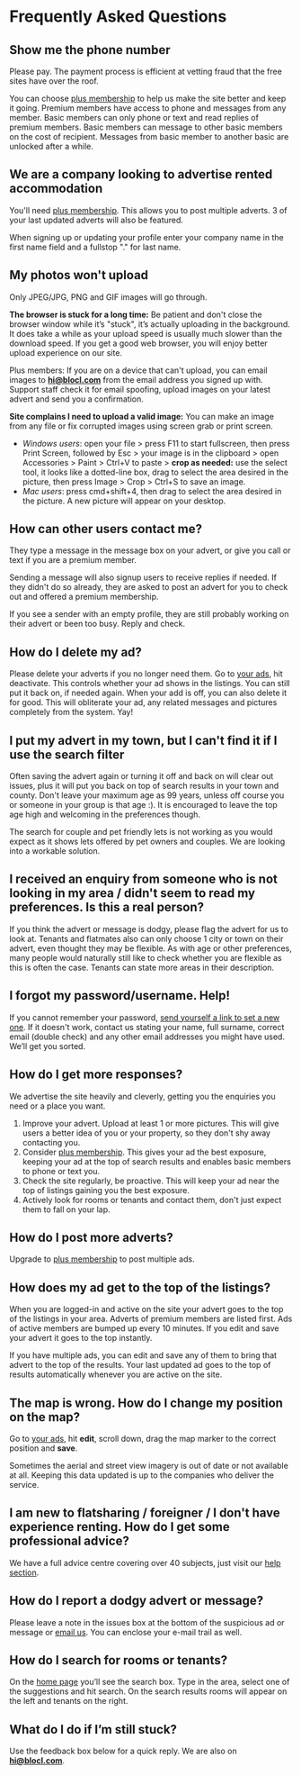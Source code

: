 Frequently Asked Questions
==========================

Show me the phone number
------------------------
Please pay. The payment process is efficient at vetting fraud that the free
sites have over the roof.

You can choose [plus membership](/help/plus) to help us make the
site better and keep it going. Premium members have access to phone and messages
from any member. Basic members can only phone or text and read replies of
premium members. Basic members can message to other basic members on the cost of
recipient. Messages from basic member to another basic are unlocked after a
while.

We are a company looking to advertise rented accommodation
----------------------------------------------------------
You'll need [plus membership](/help/plus). This allows you to post
multiple adverts. 3 of your last updated adverts will also be featured.

When signing up or updating your profile enter your company name in the first
name field and a fullstop "." for last name.

My photos won't upload
----------------------
Only JPEG/JPG, PNG and GIF images will go through.

**The browser is stuck for a long time:** Be patient and don't close the browser
window while it’s "stuck", it’s actually uploading in the background. It does
take a while as your upload speed is usually much slower than the download
speed. If you get a good web browser, you will enjoy better upload experience on
our site.

Plus members: If you are on a device that can't upload, you can email images to
**hi@blocl.com** from the email address you signed up with. Support staff
check it for email spoofing, upload images on your latest advert and send you a
confirmation.

**Site complains I need to upload a valid image:** You can make an image from
any file or fix corrupted images using screen grab or print screen.

* *Windows users*: open your file > press F11 to start fullscreen, then press Print Screen,
  followed by Esc > your image is in the clipboard > open Accessories >
  Paint > Ctrl+V to paste > **crop as needed:** use the select tool,
  it looks like a dotted-line box, drag to select the area desired in the picture,
  then press Image > Crop > Ctrl+S to save an image.
* *Mac users*: press cmd+shift+4, then drag to select the area desired in the picture.
  A new picture will appear on your desktop.

How can other users contact me?
-------------------------------
They type a message in the message box on your advert, or give you call or text
if you are a premium member.

Sending a message will also signup users to receive replies if needed. If they
didn't do so already, they are asked to post an advert for you to check out and
offered a premium membership.

If you see a sender with an empty profile, they are still probably working on
their advert or been too busy. Reply and check.

How do I delete my ad?
----------------------
Please delete your adverts if you no longer need them. Go to [your ads](/rooms/ads),
hit deactivate. This controls whether your ad shows in the listings. You can
still put it back on, if needed again. When your add is off, you can also delete
it for good. This will obliterate your ad, any related messages and pictures
completely from the system. Yay!

I put my advert in my town, but I can't find it if I use the search filter
----------------------------------------------------------------------------
Often saving the advert again or turning it off and back on will clear out
issues, plus it will put you back on top of search results in your town and
county. Don't leave your maximum age as 99 years, unless off course you or
someone in your group is that age :). It is encouraged to leave the top age high
and welcoming in the preferences though.

The search for couple and pet friendly lets is not working as you would expect
as it shows lets offered by pet owners and couples. We are looking into a
workable solution.

I received an enquiry from someone who is not looking in my area / didn't seem to read my preferences. Is this a real person?
-----------------------------------------------------------------------------------------------------------------------------
If you think the advert or message is dodgy, please flag the advert for us to look at.
Tenants and flatmates also can only choose 1 city or town on their advert, even
thought they may be flexible. As with age or other preferences, many people
would naturally still like to check whether you are flexible as this is often
the case. Tenants can state more areas in their description. 

I forgot my password/username. Help!
------------------------------------
If you cannot remember your password, [send yourself a link to set a new
one](/accounts/password/reset/). If it doesn't work, contact us stating your
name, full surname, correct email (double check) and any other email addresses
you might have used. We’ll get you sorted.

How do I get more responses?
----------------------------
We advertise the site heavily and cleverly, getting you the enquiries you need
or a place you want.

1. Improve your advert. Upload at least 1 or more pictures. This will give users a better idea of you or your property, so they don't shy away contacting you.
2. Consider [plus membership](/help/plus). This gives your ad the best exposure, keeping your ad at the top of search results and enables basic members to phone or text you.
3. Check the site regularly, be proactive. This will keep your ad near the top of listings gaining you the best exposure.
4. Actively look for rooms or tenants and contact them, don't just expect them to fall on your lap.

How do I post more adverts?
---------------------------
Upgrade to [plus membership](/help/plus) to post multiple ads.

How does my ad get to the top of the listings?
----------------------------------------------
When you are logged-in and active on the site your advert goes to the top of the
listings in your area. Adverts of premium members are listed first. Ads of
active members are bumped up every 10 minutes. If you edit and save your advert
it goes to the top instantly.

If you have multiple ads, you can edit and save any of them to bring that advert
to the top of the results. Your last updated ad goes to the top of results
automatically whenever you are active on the site.

The map is wrong. How do I change my position on the map?
---------------------------------------------------------
Go to [your ads](/rooms/ads), hit **edit**, scroll down, drag the map marker to the
correct position and **save**.

Sometimes the aerial and street view imagery is out of date or not available at
all. Keeping this data updated is up to the companies who deliver the service.

I am new to flatsharing / foreigner / I don't have experience renting. How do I get some professional advice?
-------------------------------------------------------------------------------------------------------------
We have a full advice centre covering over 40 subjects, just visit our [help section](/help).

How do I report a dodgy advert or message?
------------------------------------------
Please leave a note in the issues box at the bottom of the suspicious ad or
message or [email us](/contact). You can enclose your e-mail trail as well.

How do I search for rooms or tenants?
-------------------------------------
On the [home page](/rooms/) you’ll see the search box. Type in the area, select one of
the suggestions and hit search. On the search results rooms will appear on the
left and tenants on the right.

What do I do if I’m still stuck?
--------------------------------
Use the feedback box below for a quick reply. We are also on
**hi@blocl.com**.
